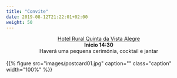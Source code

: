 ```yaml
---
title: "Convite"
date: 2019-08-12T21:22:01+02:00
weight: 50
---
```


<div align="center">
<a href="https://goo.gl/maps/NJpD4oL5SSTnwN6y8">Hotel Rural Quinta da Vista
Alegre</a>
<br/>
<strong>Inicio 14:30</strong>
<br/>
Haverá uma pequena cerimónia, cocktail e jantar
</div>
<br/>
{{% figure src="images/postcard01.jpg"
      caption=""
      class="caption"
      width="100%"
%}}
